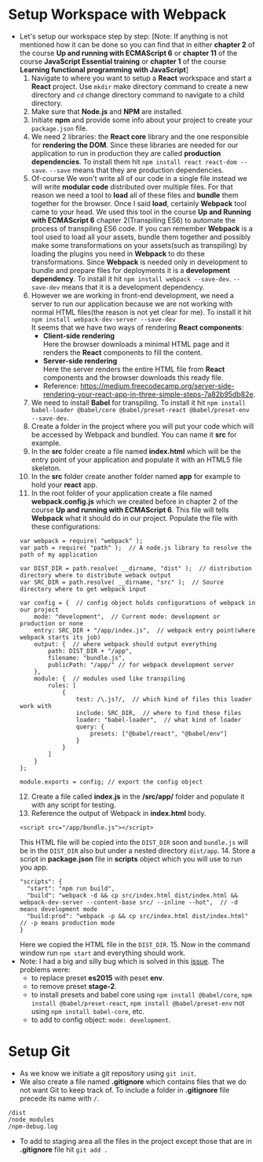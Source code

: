 # Setup Workspace with Webpack
* Let's setup our workspace step by step: [Note: If anything is not mentioned how it can be done so you can find that in either **chapter 2** of the course **Up and running with ECMAScript 6** or **chapter 11** of the course **JavaScript Essential training** or **chapter 1** of the course **Learning functional programming with JavaScript**]
    1. Navigate to where you want to setup a **React** workspace and start a **React** project. Use ` mkdir ` make directory command to create a new directory and ` cd ` change directory command to navigate to a child directory.
    2. Make sure that **Node.js** and **NPM** are installed.
    3. Initiate **npm** and provide some info about your project to create your ` package.json ` file.
    4. We need 2 libraries: the **React core** library and the one responsible for **rendering the DOM**. Since these libraries are needed for our application to run in production they are called **production dependencies**. To install them hit ` npm install react react-dom --save `. ` --save ` means that they are production dependencies.
    5. Of-course We won't write all of our code in a single file instead we will write **modular code** distributed over multiple files. For that reason we need a tool to **load** all of these files and **bundle** them together for the browser. Once I said **load**, certainly **Webpack** tool came to your head. We used this tool in the course **Up and Running with ECMAScript 6** chapter 2(Transpiling ES6) to automate the process of transpiling ES6 code. If you can remember **Webpack** is a tool used to load all your assets, bundle them together and possibly make some transformations on your assets(such as transpiling) by loading the plugins you need in **Webpack** to do these transformations. Since **Webpack** is needed only in development to bundle and prepare files for deployments it is a **development dependency**. To install it hit ` npm install webpack --save-dev `. ` --save-dev ` means that it is a development dependency.
    6. However we are working in front-end development, we need a server to run our application because we are not working with normal HTML files(the reason is not yet clear for me). To install it hit ` npm install webpack-dev-server --save-dev `  
    It seems that we have two ways of rendering **React components**:
        * **Client-side rendering**    
        Here the browser downloads a minimal HTML page and it renders the **React** components to fill the content.
        * **Server-side rendering**  
        Here the server renders the entire HTML file from **React** components and the browser downloads this ready file.
        * Reference: https://medium.freecodecamp.org/server-side-rendering-your-react-app-in-three-simple-steps-7a82b95db82e.
    7. We need to install **Babel** for transpiling. To install it hit ` npm install babel-loader @babel/core @babel/preset-react @babel/preset-env --save-dev `.
    8. Create a folder in the project where you will put your code which will be accessed by Webpack and bundled. You can name it **src** for example.
    9. In the **src** folder create a file named **index.html** which will be the entry point of your application and populate it with an HTML5 file skeleton.
    10. In the **src** folder create another folder named **app** for example to hold your **react** app.
    11. In the root folder of your application create a file named **webpack.config.js** which we created before in chapter 2 of the course **Up and running with ECMAScript 6**. This file will tells **Webpack** what it should do in our project. Populate the file with these configurations:
    ```
    var webpack = require( "webpack" );
    var path = require( "path" );  // A node.js library to resolve the path of my application

    var DIST_DIR = path.resolve( __dirname, "dist" );  // distribution directory where to distribute weback output
    var SRC_DIR = path.resolve( __dirname, "src" );  // Source directory where to get webpack input

    var config = {  // config object holds configurations of webpack in our project
        mode: "development",  // Current mode: development or production or none
        entry: SRC_DIR + "/app/index.js",  // webpack entry point(where webpack starts its job)
        output: {  // where webpack should output everything
            path: DIST_DIR + "/app",
            filename: "bundle.js",
            publicPath: "/app/" // for webpack development server
        },
        module: {  // modules used like transpiling
            rules: [
                {
                    test: /\.js?/,  // which kind of files this loader work with
                    include: SRC_DIR,  // where to find these files
                    loader: "babel-loader",  // what kind of loader
                    query: {
                        presets: ["@babel/react", "@babel/env"]
                    }
                }
            ]
        }  
    };

    module.exports = config; // export the config object
    ```
    12. Create a file called **index.js** in the **/src/app/** folder and populate it with any script for testing.
    13. Reference the output of Webpack in **index.html** body.
    ```
    <script src="/app/bundle.js"></script>
    ```
    This HTML file will be copied into the ` DIST_DIR ` soon and ` bundle.js ` will be in the ` DIST_DIR ` also but under a nested directory ` dist/app `.
    14. Store a script in **package.json** file in **scripts** object which you will use to run you app.
    ```
    "scripts": {
      "start": "npm run build",
      "build": "webpack -d && cp src/index.html dist/index.html && webpack-dev-server --content-base src/ --inline --hot",  // -d means development mode
      "build:prod": "webpack -p && cp src/index.html dist/index.html"  // -p means production mode
    }
    ```
    Here we copied the HTML file in  the ` DIST_DIR `.
    15. Now in the command window run ` npm start ` and everything should work.
* Note: I had a big and silly bug which is solved in this [issue](https://github.com/babel/babel-loader/issues/540). The problems were:
    * to replace preset **es2015** with peset **env**.
    * to remove preset **stage-2**.
    * to install presets and babel core using ` npm install @babel/core `, ` npm install @babel/preset-react `, ` npm install @babel/preset-env ` not using ` npm install babel-core `, etc.
    *  to add to config object: ` mode: development `.


# Setup Git
* As we know we initiate a git repository using ` git init `.
* We also create a file named **.gitignore** which contains files that we do not want Git to keep track of. To include a folder in **.gitignore** file precede its name with ` / `.
```
/dist
/node_modules
/npm-debug.log
```
* To add to staging area all the files in the project except those that are in **.gitignore** file hit ` git add . `
